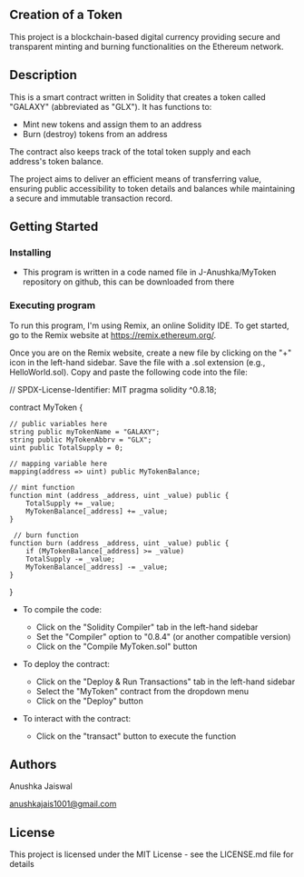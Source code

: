 ## Creation of a Token

This project is a blockchain-based digital currency providing secure and transparent minting and burning functionalities on the Ethereum network.

## Description

This is a smart contract written in Solidity that creates a token called "GALAXY" (abbreviated as "GLX"). It has functions to:

- Mint new tokens and assign them to an address
- Burn (destroy) tokens from an address

The contract also keeps track of the total token supply and each address's token balance.

The project aims to deliver an efficient means of transferring value, ensuring public accessibility to token details and balances while maintaining a secure and immutable transaction record.

## Getting Started

### Installing

* This program is written in a code named file in J-Anushka/MyToken repository on github, this can be downloaded from there

### Executing program

To run this program, I'm using Remix, an online Solidity IDE. To get started, go to the Remix website at https://remix.ethereum.org/.

Once you are on the Remix website, create a new file by clicking on the "+" icon in the left-hand sidebar. Save the file with a .sol extension (e.g., HelloWorld.sol). Copy and paste the following code into the file:

 // SPDX-License-Identifier: MIT
 pragma solidity ^0.8.18;
 
 contract MyToken {
 
    // public variables here
    string public myTokenName = "GALAXY";
    string public MyTokenAbbrv = "GLX";
    uint public TotalSupply = 0;

    // mapping variable here
    mapping(address => uint) public MyTokenBalance;

    // mint function
    function mint (address _address, uint _value) public {
        TotalSupply += _value;
        MyTokenBalance[_address] += _value;
    }

     // burn function
    function burn (address _address, uint _value) public {
        if (MyTokenBalance[_address] >= _value)
        TotalSupply -= _value;
        MyTokenBalance[_address] -= _value;
    }

 }

- To compile the code:
    - Click on the "Solidity Compiler" tab in the left-hand sidebar
    - Set the "Compiler" option to "0.8.4" (or another compatible version)
    - Click on the "Compile MyToken.sol" button

- To deploy the contract:
    - Click on the "Deploy & Run Transactions" tab in the left-hand sidebar
    - Select the "MyToken" contract from the dropdown menu
    - Click on the "Deploy" button

- To interact with the contract:
    - Click on the "transact" button to execute the function

## Authors

Anushka Jaiswal

anushkajais1001@gmail.com

## License

This project is licensed under the MIT License - see the LICENSE.md file for details

